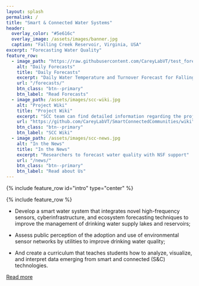 ```yaml
---
layout: splash
permalink: /
title: "Smart & Connected Water Systems"
header:
  overlay_color: "#5e616c"
  overlay_image: /assets/images/banner.jpg
  caption: "Falling Creek Reservoir, Virginia, USA"
excerpt: "Forecasting Water Quality"
feature_row:
  - image_path: "https://raw.githubusercontent.com/CareyLabVT/test_forecast/master/Current_forecast.png"
    alt: "Daily Forecasts"
    title: "Daily Forecasts"
    excerpt: "Daily Water Temperature and Turnover Forecast for Falling Creek Reservoir, Roanoke, Virginia, USA"
    url: "/forecasts/"
    btn_class: "btn--primary"
    btn_label: "Read Forecasts"
  - image_path: /assets/images/scc-wiki.jpg
    alt: "Project Wiki"
    title: "Project Wiki"
    excerpt: "SCC team can find detailed information regarding the project in the wiki."
    url: "https://github.com/CareyLabVT/SmartConnectedCommunities/wiki"
    btn_class: "btn--primary"
    btn_label: "SCC Wiki"
  - image_path: /assets/images/scc-news.jpg
    alt: "In the News"
    title: "In the News"
    excerpt: "Researchers to forecast water quality with NSF support"
    url: "/news/"
    btn_class: "btn--primary"
    btn_label: "Read about Us"
---
```


{% include feature_row id="intro" type="center" %}

{% include feature_row %}

- Develop a smart water system that integrates novel high-frequency sensors, cyberinfrastructure, and ecosystem forecasting techniques to improve the management of drinking water supply lakes and reservoirs;

- Assess public perception of the adoption and use of environmental sensor networks by utilities to improve drinking water quality;

- And create a curriculum that teaches students how to analyze, visualize, and interpret data emerging from smart and connected (S&C) technologies.

<a href="about" class="btn btn--primary" title="Read more">Read more</a>